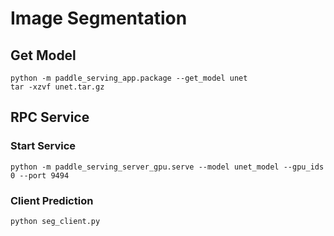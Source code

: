 # Image Segmentation

## Get Model

```
python -m paddle_serving_app.package --get_model unet
tar -xzvf unet.tar.gz
```

## RPC Service

### Start Service

```
python -m paddle_serving_server_gpu.serve --model unet_model --gpu_ids 0 --port 9494
```

### Client Prediction

```
python seg_client.py
```

